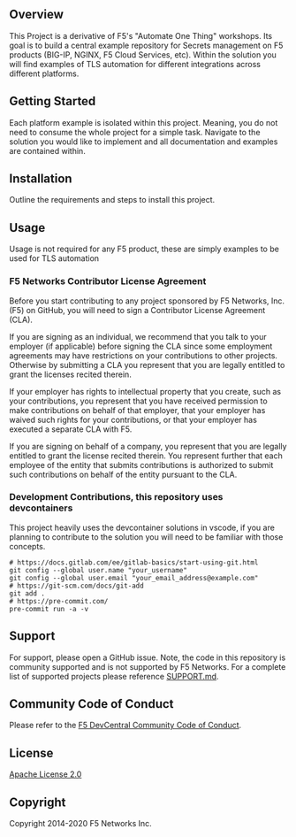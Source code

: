 ## Overview
This Project is a derivative of F5's "Automate One Thing" workshops. Its goal is to build a central example repository for Secrets management on F5 products (BIG-IP, NGINX, F5 Cloud Services, etc). Within the solution you will find examples of TLS automation for different integrations across different platforms.
## Getting Started
Each platform example is isolated within this project. Meaning, you do not need to consume the whole project for a simple task. Navigate to the solution you would like to implement and all documentation and examples are contained within.
## Installation
Outline the requirements and steps to install this project.
## Usage
Usage is not required for any F5 product, these are simply examples to be used for TLS automation
### F5 Networks Contributor License Agreement

Before you start contributing to any project sponsored by F5 Networks, Inc. (F5) on GitHub, you will need to sign a Contributor License Agreement (CLA).

If you are signing as an individual, we recommend that you talk to your employer (if applicable) before signing the CLA since some employment agreements may have restrictions on your contributions to other projects.
Otherwise by submitting a CLA you represent that you are legally entitled to grant the licenses recited therein.

If your employer has rights to intellectual property that you create, such as your contributions, you represent that you have received permission to make contributions on behalf of that employer, that your employer has waived such rights for your contributions, or that your employer has executed a separate CLA with F5.

If you are signing on behalf of a company, you represent that you are legally entitled to grant the license recited therein.
You represent further that each employee of the entity that submits contributions is authorized to submit such contributions on behalf of the entity pursuant to the CLA.
### Development Contributions, this repository uses devcontainers
This project heavily uses the devcontainer solutions in vscode, if you are planning to contribute to the solution you will need to be familiar with those concepts.

  ```
  # https://docs.gitlab.com/ee/gitlab-basics/start-using-git.html
  git config --global user.name "your_username"
  git config --global user.email "your_email_address@example.com"
  # https://git-scm.com/docs/git-add
  git add .
  # https://pre-commit.com/
  pre-commit run -a -v
  ```
## Support
For support, please open a GitHub issue.  Note, the code in this repository is community supported and is not supported by F5 Networks.  For a complete list of supported projects please reference [SUPPORT.md](SUPPORT.md).

## Community Code of Conduct
Please refer to the [F5 DevCentral Community Code of Conduct](code_of_conduct.md).
## License
[Apache License 2.0](LICENSE)
## Copyright
Copyright 2014-2020 F5 Networks Inc.
